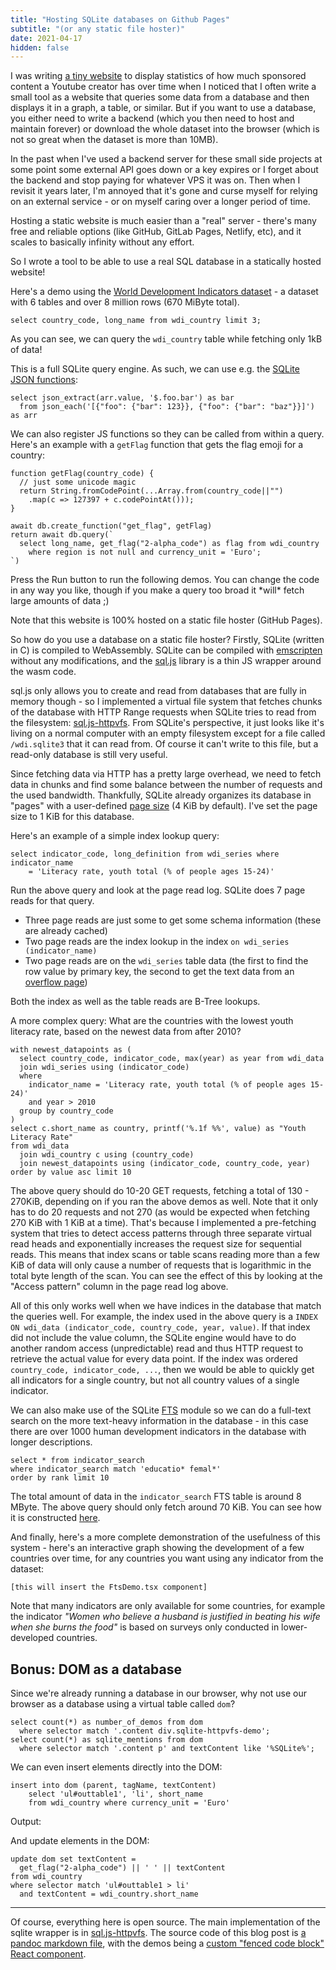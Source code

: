 ```yaml
---
title: "Hosting SQLite databases on Github Pages"
subtitle: "(or any static file hoster)"
date: 2021-04-17
hidden: false
---
```


I was writing [a tiny website](https://phiresky.github.io/youtube-sponsorship-stats/?uploader=Adam+Ragusea) to display statistics of how much sponsored content a Youtube creator has over time when I noticed that I often write a small tool as a website that queries some data from a database and then displays it in a graph, a table, or similar. But if you want to use a database, you either need to write a backend (which you then need to host and maintain forever) or download the whole dataset into the browser (which is not so great when the dataset is more than 10MB).

In the past when I've used a backend server for these small side projects at some point some external API goes down or a key expires or I forget about the backend and stop paying for whatever VPS it was on. Then when I revisit it years later, I'm annoyed that it's gone and curse myself for relying on an external service - or on myself caring over a longer period of time.

Hosting a static website is much easier than a "real" server - there's many free and reliable options (like GitHub, GitLab Pages, Netlify, etc), and it scales to basically infinity without any effort.

So I wrote a tool to be able to use a real SQL database in a statically hosted website!

Here's a demo using the [World Development Indicators dataset](https://github.com/phiresky/world-development-indicators-sqlite/) - a dataset with 6 tables and over 8 million rows (670 MiByte total).

```{.sqlite-httpvfs-demo .autorun .diffstat}
select country_code, long_name from wdi_country limit 3;
```

As you can see, we can query the `wdi_country` table while fetching only 1kB of data!

This is a full SQLite query engine. As such, we can use e.g. the [SQLite JSON functions](https://www.sqlite.org/json1.html):

```{.sqlite-httpvfs-demo .autorun}
select json_extract(arr.value, '$.foo.bar') as bar
  from json_each('[{"foo": {"bar": 123}}, {"foo": {"bar": "baz"}}]') as arr
```

We can also register JS functions so they can be called from within a query. Here's an example with a `getFlag` function that gets the flag emoji for a country:

```{.sqlite-httpvfs-demo .js .diffstat .logPageReads}
function getFlag(country_code) {
  // just some unicode magic
  return String.fromCodePoint(...Array.from(country_code||"")
    .map(c => 127397 + c.codePointAt()));
}

await db.create_function("get_flag", getFlag)
return await db.query(`
  select long_name, get_flag("2-alpha_code") as flag from wdi_country
    where region is not null and currency_unit = 'Euro';
`)
```

<div class="flex items-center justify-center ph3 bg-lightest-blue navy">
  <span class="lh-title">Press the Run button to run the following demos. You can change the code in any way you like, though if you make a query too broad it *will* fetch large amounts of data ;)</span>
</div>

Note that this website is 100% hosted on a static file hoster (GitHub Pages).

So how do you use a database on a static file hoster?
Firstly, SQLite (written in C) is compiled to WebAssembly. SQLite can be compiled with [emscripten](https://emscripten.org/) without any modifications, and the [sql.js](https://github.com/sql-js/sql.js/) library is a thin JS wrapper around the wasm code.

sql.js only allows you to create and read from databases that are fully in memory though - so I implemented a virtual file system that fetches chunks of the database with HTTP Range requests when SQLite tries to read from the filesystem: [sql.js-httpvfs](https://github.com/phiresky/sql.js-httpvfs). From SQLite's perspective, it just looks like it's living on a normal computer with an empty filesystem except for a file called `/wdi.sqlite3` that it can read from. Of course it can't write to this file, but a read-only database is still very useful.

Since fetching data via HTTP has a pretty large overhead, we need to fetch data in chunks and find some balance between the number of requests and the used bandwidth. Thankfully, SQLite already organizes its database in "pages" with a user-defined [page size](https://www.sqlite.org/pgszchng2016.html) (4 KiB by default). I've set the page size to 1 KiB for this database.

Here's an example of a simple index lookup query:

```{.sqlite-httpvfs-demo .diffstat .logPageReads .defaultPageReadTable}
select indicator_code, long_definition from wdi_series where indicator_name
    = 'Literacy rate, youth total (% of people ages 15-24)'
```

Run the above query and look at the page read log. SQLite does 7 page reads for that query.

-   Three page reads are just some to get some schema information (these are already cached)
-   Two page reads are the index lookup in the index `on wdi_series (indicator_name)`
-   Two page reads are on the `wdi_series` table data (the first to find the row value by primary key, the second to get the text data from an [overflow page](https://www.sqlite.org/fileformat2.html#ovflpgs))

Both the index as well as the table reads are B-Tree lookups.

A more complex query: What are the countries with the lowest youth literacy rate, based on the newest data from after 2010?

```{.sqlite-httpvfs-demo .diffstat .logPageReads}
with newest_datapoints as (
  select country_code, indicator_code, max(year) as year from wdi_data
  join wdi_series using (indicator_code)
  where
    indicator_name = 'Literacy rate, youth total (% of people ages 15-24)'
    and year > 2010
  group by country_code
)
select c.short_name as country, printf('%.1f %%', value) as "Youth Literacy Rate"
from wdi_data
  join wdi_country c using (country_code)
  join newest_datapoints using (indicator_code, country_code, year)
order by value asc limit 10
```

The above query should do 10-20 GET requests, fetching a total of 130 - 270KiB, depending on if you ran the above demos as well. Note that it only has to do 20 requests and not 270 (as would be expected when fetching 270 KiB with 1 KiB at a time). That's because I implemented a pre-fetching system that tries to detect access patterns through three separate virtual read heads and exponentially increases the request size for sequential reads. This means that index scans or table scans reading more than a few KiB of data will only cause a number of requests that is logarithmic in the total byte length of the scan. You can see the effect of this by looking at the "Access pattern" column in the page read log above.

All of this only works well when we have indices in the database that match the queries well. For example, the index used in the above query is a `INDEX ON wdi_data (indicator_code, country_code, year, value)`. If that index did not include the value column, the SQLite engine would have to do another random access (unpredictable) read and thus HTTP request to retrieve the actual value for every data point. If the index was ordered `country_code, indicator_code, ...`, then we would be able to quickly get all indicators for a single country, but not all country values of a single indicator.

We can also make use of the SQLite [FTS](https://sqlite.org/fts5.html) module so we can do a full-text search on the more text-heavy information in the database - in this case there are over 1000 human development indicators in the database with longer descriptions.

```{.sqlite-httpvfs-demo .diffstat .logPageReads}
select * from indicator_search
where indicator_search match 'educatio* femal*'
order by rank limit 10
```

The total amount of data in the `indicator_search` FTS table is around 8 MByte. The above query should only fetch around 70 KiB. You can see how it is constructed [here](https://github.com/phiresky/world-development-indicators-sqlite/blob/gh-pages/postproc.sh#L15).

And finally, here's a more complete demonstration of the usefulness of this system - here's an interactive graph showing the development of a few countries over time, for any countries you want using any indicator from the dataset:

```{.sqlite-httpvfs-demo .ftsDemo}
[this will insert the FtsDemo.tsx component]
```

Note that many indicators are only available for some countries, for example the indicator _"Women who believe a husband is justified in beating his wife when she burns the food"_ is based on surveys only conducted in lower-developed countries.

## Bonus: DOM as a database

Since we're already running a database in our browser, why not use our browser as a database using a virtual table called `dom`?

```{.sqlite-httpvfs-demo}
select count(*) as number_of_demos from dom
  where selector match '.content div.sqlite-httpvfs-demo';
select count(*) as sqlite_mentions from dom
  where selector match '.content p' and textContent like '%SQLite%';
```

We can even insert elements directly into the DOM:

```{.sqlite-httpvfs-demo}
insert into dom (parent, tagName, textContent)
    select 'ul#outtable1', 'li', short_name
    from wdi_country where currency_unit = 'Euro'
```

Output:

<ul id="outtable1"></ul>

And update elements in the DOM:

```{.sqlite-httpvfs-demo}
update dom set textContent =
  get_flag("2-alpha_code") || ' ' || textContent
from wdi_country
where selector match 'ul#outtable1 > li'
  and textContent = wdi_country.short_name
```

---

Of course, everything here is open source. The main implementation of the sqlite wrapper is in [sql.js-httpvfs](https://github.com/phiresky/sql.js-httpvfs). The source code of this blog post is [a pandoc markdown file](https://github.com/phiresky/blog/blob/master/posts/2021/hosting-sqlite-databases-on-github-pages.md), with the demos being a [custom "fenced code block" React component](https://github.com/phiresky/blog/tree/master/client/sqlite-httpvfs).
